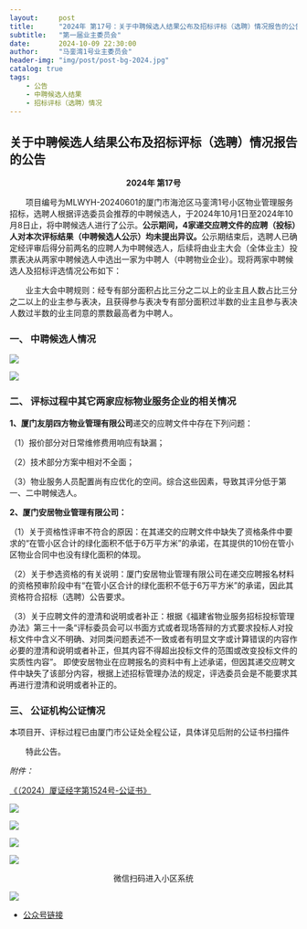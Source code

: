 ```yaml
---
layout:     post
title:      "2024年 第17号：关于中聘候选人结果公布及招标评标（选聘）情况报告的公告"
subtitle:   "第一届业主委员会"
date:       2024-10-09 22:30:00
author:     "马銮湾1号业主委员会"
header-img: "img/post/post-bg-2024.jpg"
catalog: true
tags:
    - 公告
    - 中聘候选人结果
    - 招标评标（选聘）情况
---
```




## 关于中聘候选人结果公布及招标评标（选聘）情况报告的公告

<center><strong>2024年 第17号</strong></center>

&emsp;&emsp;项目编号为MLWYH-20240601的厦门市海沧区马銮湾1号小区物业管理服务招标，选聘人根据评选委员会推荐的中聘候选人，于2024年10月1日至2024年10月8日止，将中聘候选人进行了公示。<strong>公示期间，4家递交应聘文件的应聘（投标）人对本次评标结果（中聘候选人公示）均未提出异议。</strong>公示期结束后，选聘人已确定经评审后得分前两名的应聘人为中聘候选人，后续将由业主大会（全体业主）投票表决从两家中聘候选人中选出一家为中聘人（中聘物业企业）。现将两家中聘候选人及招标评选情况公布如下：

&emsp;&emsp;业主大会中聘规则：经专有部分面积占比三分之二以上的业主且人数占比三分之二以上的业主参与表决，且获得参与表决专有部分面积过半数的业主且参与表决人数过半数的业主同意的票数最高者为中聘人。
### 一、	中聘候选人情况

![](\img\in-post\2024-10-9-万科情况.jpg)


![](\img\in-post\2024-10-9-世茂情况.jpg)


### 二、	评标过程中其它两家应标物业服务企业的相关情况

<strong>1、厦门友朋四方物业管理有限公司</strong>递交的应聘文件中存在下列问题：

（1）报价部分对日常维修费用响应有缺漏；

（2）技术部分方案中相对不全面；

（3）物业服务人员配置尚有应优化的空间。综合这些因素，导致其评分低于第一、二中聘候选人。

<strong>2、厦门安居物业管理有限公司：</strong>

（1）关于资格性评审不符合的原因：在其递交的应聘文件中缺失了资格条件中要求的“在管小区合计的绿化面积不低于6万平方米”的承诺，在其提供的10份在管小区物业合同中也没有绿化面积的体现。

（2）关于参选资格的有关说明：厦门安居物业管理有限公司在递交应聘报名材料的资格预审阶段中有“在管小区合计的绿化面积不低于6万平方米”的承诺，因此其资格符合招标（选聘）公告要求。

（3）关于应聘文件的澄清和说明或者补正：根据《福建省物业服务招标投标管理办法》第三十一条“评标委员会可以书面方式或者现场答辩的方式要求投标人对投标文件中含义不明确、对同类问题表述不一致或者有明显文字或计算错误的内容作必要的澄清和说明或者补正，但其内容不得超出投标文件的范围或改变投标文件的实质性内容”。
即使安居物业在应聘报名的资料中有上述承诺，但因其递交应聘文件中缺失了该部分内容，根据上述招标管理办法的规定，评选委员会是不能要求其再进行澄清和说明或者补正的。

### 三、	公证机构公证情况

本项目开、评标过程已由厦门市公证处全程公证，具体详见后附的公证书扫描件


&emsp;&emsp;特此公告。

<em>附件：</em>

[《（2024）厦证经字第1524号-公证书》](https://drive.weixin.qq.com/s?k=ALIArAcrAFkctt2Iv3) 


![](\img\in-post\2024-10-9-公告实景-1.jpg)

![](\img\in-post\2024-10-9-公告实景-2.jpg)

![](\img\in-post\2024-10-9-公告实景-3.jpg)

![](\img\in-post\2024-10-9-公告实景-4.jpg)

<center>微信扫码进入小区系统</center>

![](\img\in-post\蜂窝智家.jpg)


- [公众号链接](https://mp.weixin.qq.com/s/reW6N9adacs9p_owoqhSzw)
